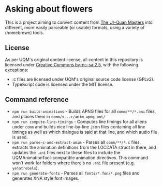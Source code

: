 # Asking about flowers

This is a project aiming to convert content from [The Ur-Quan Masters](http://sc2.sourceforge.net/) into different, more easily parseable (or usable) formats, using a variety of (homebrewn) tools.

## License

As per UQM's original content license, all content in this repository is licensed under [Creative Commons by-nc-sa 2.5](https://creativecommons.org/licenses/by-nc-sa/2.5/), with the following exceptions:

* .c files are licensed under UQM's original source code license (GPLv2).
* TypeScript code is licensed under the MIT license.

## Command reference

* `npm run build-animations` - Builds APNG files for all `comm/**/*.ani` files, and places them in `comm/<...>/anim_apng_out/`
* `npm run compute-line-timings` - Computes line timings for all aliens under `comm` and builds nice line-by-line .json files containing all line timings as well as which dialogue is said at that line, and which audio file is used.
* `npm run parse-c-and-extract-anim` - Parses all `comm/**/*.c` files, extracts the animation definitions from the LOCDATA struct in there, and updates the `.ani` files next to these files to include the UQMAnimationTool-compatible animation directives. This command won't work for folders where there's no `.ani` file present (e.g. `yehatrebels`).
* `npm run generate-fonts` - Parses all `fonts/*.fon/*.png` files and generates XNA style font images.
